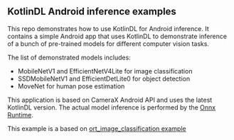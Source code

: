 ##  KotlinDL Android inference examples

This repo demonstrates how to use KotlinDL for Android inference.
It contains a simple Android app that uses KotlinDL to demonstrate inference of a bunch of pre-trained models for different computer vision tasks.

The list of demonstrated models includes:
* MobileNetV1 and EfficientNetV4Lite for image classification
* SSDMobileNetV1 and EfficientDetLite0 for object detection
* MoveNet for human pose estimation

This application is based on CameraX Android API and uses the latest KotlinDL version.
The actual model inference is performed by the [Onnx Runtime](https://github.com/microsoft/onnxruntime).

This example is a based on [ort_image_classification example](https://github.com/guoyu-wang/ort_image_classification_android)